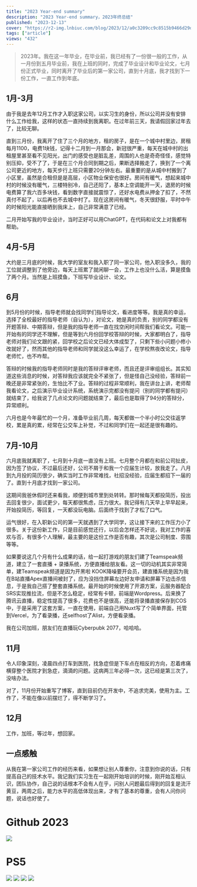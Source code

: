 ```yaml
---
title: "2023 Year-end summary"
description: "2023 Year-end summary，2023年终总结"
published: "2023-12-13"
cover: "https://r2-img.lnbiuc.com/blog/2023/12/a0c3209cc9c8515b9466d29db77c8904.jpeg"
tags: ["article"]
views: "432"
---
```


> 2023年。我在这一年毕业，在毕业前，我已经有了一份很一般的工作，从一月份到五月毕业前，我在上班的同时，完成了毕业设计和毕业论文，七月份正式毕业，同时离开了毕业后的第一家公司，直到十月底，我才找到下一份工作，一直工作到年底。

## 1月-3月

由于我是去年12月工作才入职这家公司，以实习生的身份，所以公司并没有安排什么工作给我，这样的状态一直持续到我离职。在过年前三天，我请假回家过年去了，比较无聊。

直到三月份，我离开了住了三个月的地方，租的房子，是在一个城中村里边，房租每月1100，电费1块钱，记得十二月到一月那会，新冠很严重，每天在城中村的出租屋里甚至看不见阳光，出门的感受也是脏乱差，周围的人也是奇奇怪怪，感觉特别压抑，受不了了，于是在三个月合同到期之后，果断选择搬走了，换到了一个离公司更近的地方，每天步行上班只需要20分钟左右。最重要的是从城中村搬到了小区里，虽然是合租但是是高层，小区物业保安也很好。房间有暖气，想起来城中村的时候没有暖气，三楼特别冷，自己还阳了，基本上空调能开一天，退房的时候电费算了我六百多块钱，看到数字直接就震惊了，还好水电费从押金了扣了，不然真付不起了，以后再也不去城中村了。现在这房间有暖气，冬天很舒服，平时中午的时候阳光能直接晒到我床上，自己非常满意了已经。

二月开始写我的毕业设计，当时正好可以用ChatGPT，在代码和论文上对我都有帮助。

## 4月-5月

大约是三月底的时候，我大学的室友和我入职了同一家公司，他入职没多久，我的工位就调整到了他旁边，每天上班累了就闲聊一会，工作上也没什么活，算是摸鱼了两个月。当然是上班摸鱼，下班写毕业设计、论文。

## 6月

到5月份的时候，指导老师就会找同学们指导论文，看进度等等。我是真的幸运，选择了全校最好的指导老师（自认为），对论文，她是真的负责，别的同学都没有开题答辩、中期答辩，但是我的指导老师一直在找空闲时间帮我们看论文。可能一开始有的同学还不理解，但是等到六月份回学校答辩的时候，大家都明白了，指导老师对我们论文跟的紧，回学校之后论文已经大体成型了，只剩下些小问题小修小改就好了，然而其他的指导老师和同学就没这么幸运了，在学校熬夜改论文，指导老师忙，也不咋帮。

答辩的时候我的指导老师同时是我的答辩评审老师，而且还是评审组组长。其实知道这些消息的时候，对答辩我应该就完全不紧张了，但是怪自己没经验，答辩前一晚还是非常紧张的，生怕比不了业。答辩的过程非常顺利，我在讲台上讲，老师帮我看论文，之后演示毕业设计系统，系统演示完都没有提问（别的同学都有提问）就结束了，给我说了几点论文的问题就结束了，最后也是取得了94分的答辩分，异常顺利。

六月也是今年最忙的一个月，准备毕业前几周，每天都做一个半小时公交往返学校，累是真的累，经常在公交车上补觉，不过和同学们在一起还是很有趣的。

## 7月-10月

六月底我就离职了，七月到十月底一直没有上班。七月整个月都在和前公司扯皮，因为签了协议，不过最后还好，公司不屑于和我一个应届生计较，放我走了。八月到九月投的简历很少，确实当时工作非常难找，社招没经验，应届生都招下一届的了。直到十月底才找到一家公司。

这期间我爸休假时还来看我，顺便到城市里到处转转。那时候每天都投简历，投出去回复很少，面试更少，每天都很焦虑，压力很大。我记得有几天早上早早起来，开始投简历，等回复，一天都没玩电脑。后面终于找到了才松了口气。

运气很好，在入职新公司的第一天就遇到了大学同学，这让接下来的工作压力小了很多。关于这份新工作，只是目前感觉还行，以后会怎样还不好说，我对工作的喜欢与否，有很多个人理解，最主要的是这份工作是否有趣，其次是公司制度、雰围等等。

如果要说这几个月有什么成果的话，给一起打游戏的朋友们建了Teamspeak频道，建立了一套直播 + 录播系统，方便直播给朋友看。这一切的动机其实非常简单，建Teamspeak频道是因为开黑啦 KOOK降噪要开会员，建直播系统是因为我在B站直播Apex直播间被封了，应为没挡住屏幕左边好友申请和屏幕下边击杀信息，于是我自己搭了整套直播系统。最开始的时候使用了开源方案，云服务器配合SRS实现推拉流，但是不怎么稳定，经常有卡顿，前端是Wordpress。后来换了腾讯云直播，稳定性提高了很多，花费也不是很高，还能将录播直接保存到COS中，于是采用了这套方案，一直在使用，前端自己用Nuxt写了个简单界面，托管到Vercel，为了看录播，还selfhost了Alist，方便看录播。

我在公司加班，朋友们在直播玩Cyberpubk 2077，哈哈哈。

## 11月

令人印象深刻，凌晨四点打车到医院，找急症但是下车点在相反的方向，忍着疼痛横穿整个医院才到急症，滴滴的问题。这病两三年必得一次，这已经是第三次了，没啥办法。

对了，11月份开始重写了博客，直到目前仍在开发中，不追求完美，使用为主。工作了，不能在像以前摆烂了，得不断学习了。

## 12月

工作，加班，等过年，想回家。

## 一点感触

从我在第一家公司工作的经历来看，如果想让别人尊重你，注意到你说的话，只有提高自己的技术水平。我记我们实习生在一起刚开始培训的时候，刚开始互相认识，团队协作，自己说的话根本不会有人在乎，问别人问题最后得到的回复是流汗黄豆，两周之后，能力水平的高低体现出来，才有了基本的尊重，会有人问你问题，说话也好使了。

# Github 2023

![](https://r2-img.lnbiuc.com/blog/2024/01/b94a7c9e95fdacacacd9345baedb9f0f.jpg)

# PS5

![](https://r2-img.lnbiuc.com/blog/2024/01/15781c068eb4835f39006cf58992da0e.jpg)
![](https://r2-img.lnbiuc.com/blog/2024/01/40284314a5c5f5197b497b4638378d90.jpg)
![](https://r2-img.lnbiuc.com/blog/2024/01/e62c99054715518357b3152069e61a14.jpg)
![](https://r2-img.lnbiuc.com/blog/2024/01/d6b345c4579a9a3bc4eea2e0054a9e49.jpg)
